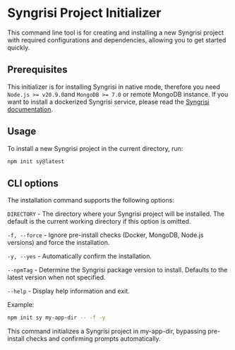 # Syngrisi Project Initializer

This command line tool is for creating and installing a new Syngrisi project with required configurations and
dependencies, allowing you to get started quickly.

## Prerequisites

This initializer is for installing Syngrisi in native mode, therefore you need `Node.js >= v20.9.0`and `MongoDB >= 7.0` or remote MongoDB instance. If you want to install a dockerized Syngrisi service, please read the [Syngrisi documentation](https://github.com/syngrisi/syngrisi/tree/main/packages/syngrisi#readme).

## Usage

To install a new Syngrisi project in the current directory, run:

```bash
npm init sy@latest
```

## CLI options

The installation command supports the following options:

`DIRECTORY` - The directory where your Syngrisi project will be installed. The default is the current working directory if this option is omitted.

`-f, --force` - Ignore pre-install checks (Docker, MongoDB, Node.js versions) and force the installation.

`-y, --yes` - Automatically confirm the installation.

`--npmTag` - Determine the Syngrisi package version to install. Defaults to the latest version when not specified.

`--help` - Display help information and exit.

Example:

```bash
npm init sy my-app-dir -- -f -y
```

This command initializes a Syngrisi project in my-app-dir, bypassing pre-install checks and confirming prompts
automatically.
